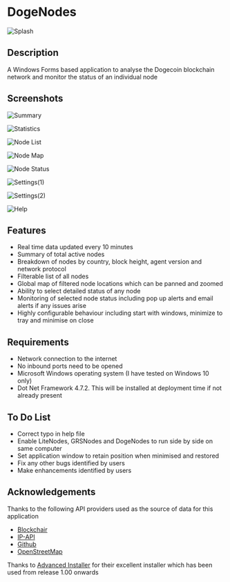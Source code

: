 # DogeNodes

![Splash](https://user-images.githubusercontent.com/124823644/217800333-62e54878-27ab-474c-abf4-fa7cf2817073.png)

## Description

A Windows Forms based application to analyse the Dogecoin blockchain network and monitor the status of an individual node

## Screenshots

![Summary](https://user-images.githubusercontent.com/124823644/221171087-c6b806ef-80ff-4cc2-9aa1-63bef11a8807.png)

![Statistics](https://user-images.githubusercontent.com/124823644/221171110-f54ad8db-7f39-473b-9b21-343a40217507.png)

![Node List](https://user-images.githubusercontent.com/124823644/221171148-2a708022-0e5f-4e5e-86f6-311df9ca9e81.png)

![Node Map](https://user-images.githubusercontent.com/124823644/222127917-39acede4-04c4-4812-bf43-453a081e8218.png)

![Node Status](https://user-images.githubusercontent.com/124823644/221171183-62a35893-29e6-44a7-a690-67fb15ad748e.png)

![Settings(1)](https://user-images.githubusercontent.com/124823644/221171210-884bf3f5-0c98-4f80-897d-aa5b2cc0de64.png)

![Settings(2)](https://user-images.githubusercontent.com/124823644/222127962-73722d37-829f-4c01-8755-fe5d379031e5.png)

![Help](https://user-images.githubusercontent.com/124823644/221171250-94c9fdd7-4a93-43fd-a3d4-7787d53f29b0.png)

## Features

 - Real time data updated every 10 minutes
 - Summary of total active nodes
 - Breakdown of nodes by country, block height, agent version and network protocol
 - Filterable list of all nodes
 - Global map of filtered node locations which can be panned and zoomed
 - Ability to select detailed status of any node 
 - Monitoring of selected node status including pop up alerts and email alerts if any issues arise
 - Highly configurable behaviour including start with windows, minimize to tray and minimise on close
 
## Requirements

 - Network connection to the internet
 - No inbound ports need to be opened
 - Microsoft Windows operating system (I have tested on Windows 10 only)
 - Dot Net Framework 4.7.2. This will be installed at deployment time if not already present
 
## To Do List

- Correct typo in help file
- Enable LiteNodes, GRSNodes and DogeNodes to run side by side on same computer
- Set application window to retain position when minimised and restored
- Fix any other bugs identified by users
- Make enhancements identified by users
 
## Acknowledgements

Thanks to the following API providers used as the source of data for this application

- [Blockchair](https://blockchair.com/)
- [IP-API](https://ip-api.com/)
- [Github](https://github.com/)
- [OpenStreetMap](https://www.openstreetmap.org/)

Thanks to [Advanced Installer](https://www.advancedinstaller.com/) for their excellent installer which has been used from release 1.00 onwards
